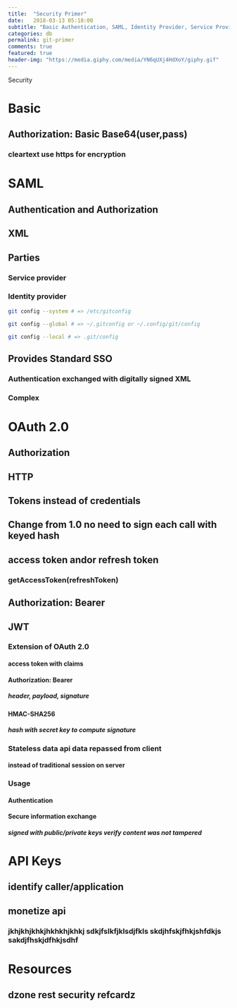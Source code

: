 ```yaml
---
title:  "Security Primer"
date:   2018-03-13 05:18:00
subtitle: "Basic Authentication, SAML, Identity Provider, Service Provider, JWT, OAuth, SSO and friends"
categories: db
permalink: git-primer
comments: true
featured: true
header-img: "https://media.giphy.com/media/YN6qUXj4HdXoY/giphy.gif"
---
```


Security

# Basic

## Authorization: Basic Base64(user,pass)

### cleartext use https for encryption

# SAML

## Authentication and Authorization

## XML

## Parties

### Service provider

### Identity provider

```bash
git config --system # => /etc/gitconfig

git config --global # => ~/.gitconfig or ~/.config/git/config

git config --local # => .git/config
```

## Provides Standard SSO

### Authentication exchanged with digitally signed XML

### Complex

# OAuth 2.0

## Authorization

## HTTP

## Tokens instead of credentials

## Change from 1.0 no need to sign each call with keyed hash

## access token andor refresh token

### getAccessToken(refreshToken)

## Authorization: Bearer <access token>

## JWT

### Extension of OAuth 2.0

#### access token with claims

#### Authorization: Bearer <JWT>

##### header, payload, signature

#### HMAC-SHA256

##### hash with secret key to compute signature

### Stateless data api data repassed from client

#### instead of traditional session on server

### Usage

#### Authentication

#### Secure information exchange

##### signed with public/private keys verify content was not tampered

# API Keys

## identify caller/application

## monetize api

### jkhjkhjkhkjhkhkhjkhkj sdkjfslkfjklsdjfkls skdjhfskjfhkjshfdkjs sakdjfhskjdfhkjsdhf

# Resources

## dzone rest security refcardz

